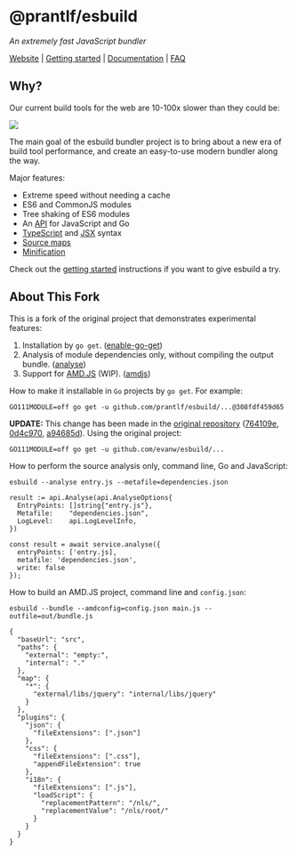 # @prantlf/esbuild

_An extremely fast JavaScript bundler_

[Website](https://esbuild.github.io/) | [Getting started](https://esbuild.github.io/getting-started/) | [Documentation](https://esbuild.github.io/api/) | [FAQ](https://esbuild.github.io/faq/)

## Why?

Our current build tools for the web are 10-100x slower than they could be:

![](images/benchmark.png)

The main goal of the esbuild bundler project is to bring about a new era of build tool performance, and create an easy-to-use modern bundler along the way.

Major features:

* Extreme speed without needing a cache
* ES6 and CommonJS modules
* Tree shaking of ES6 modules
* An [API](https://esbuild.github.io/api/) for JavaScript and Go
* [TypeScript](https://esbuild.github.io/content-types/#typescript) and [JSX](https://esbuild.github.io/content-types/#jsx) syntax
* [Source maps](https://esbuild.github.io/api/#sourcemap)
* [Minification](https://esbuild.github.io/api/#minify)

Check out the [getting started](https://esbuild.github.io/getting-started/) instructions if you want to give esbuild a try.

## About This Fork

This is a fork of the original project that demonstrates experimental features:

1. Installation by `go get`. ([enable-go-get](https://github.com/prantlf/esbuild/commits/enable-go-get))
2. Analysis of module dependencies only, without compiling the output bundle. ([analyse](https://github.com/prantlf/esbuild/commits/analyse))
3. Support for [AMD.JS](https://github.com/amdjs/amdjs-api/wiki/AMD) (WIP). ([amdjs](https://github.com/prantlf/esbuild/commits/amdjs))

How to make it installable in `Go` projects by `go get`. For example:

    GO111MODULE=off go get -u github.com/prantlf/esbuild/...@308fdf459d65

**UPDATE:** This change has been made in the [original repository](https://github.com/evanw/esbuild#esbuild) ([764109e](https://github.com/evanw/esbuild/commit/764109effefbd2302e0f2df301b82dce6ef8024e), [0d4c970](https://github.com/evanw/esbuild/commit/0d4c9705da29859f7587ab9ce3c3314c8efaa978), [a94685d](https://github.com/evanw/esbuild/commit/a94685dd3afdbb2c92de5fee1a803123db1d9222)). Using the original project:

    GO111MODULE=off go get -u github.com/evanw/esbuild/...

How to perform the source analysis only, command line, Go and JavaScript:

    esbuild --analyse entry.js --metafile=dependencies.json

    result := api.Analyse(api.AnalyseOptions{
      EntryPoints: []string{"entry.js"},
      Metafile:    "dependencies.json",
      LogLevel:    api.LogLevelInfo,
    })

    const result = await service.analyse({
      entryPoints: ['entry.js],
      metafile: 'dependencies.json',
      write: false
    });

How to build an AMD.JS project, command line and `config.json`:

    esbuild --bundle --amdconfig=config.json main.js --outfile=out/bundle.js

    {
      "baseUrl": "src",
      "paths": {
        "external": "empty:",
        "internal": "."
      },
      "map": {
        "*": {
          "external/libs/jquery": "internal/libs/jquery"
        }
      },
      "plugins": {
        "json": {
          "fileExtensions": [".json"]
        },
        "css": {
          "fileExtensions": [".css"],
          "appendFileExtension": true
        },
        "i18n": {
          "fileExtensions": [".js"],
          "loadScript": {
            "replacementPattern": "/nls/",
            "replacementValue": "/nls/root/"
          }
        }
      }
    }